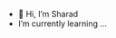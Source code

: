 - 👋 Hi, I’m Sharad
- I’m currently learning ...

<!---
Sharadp885/Sharadp885 is a ✨ special ✨ repository because its `README.md` (this file) appears on your GitHub profile.
You can click the Preview link to take a look at your changes.
--->
